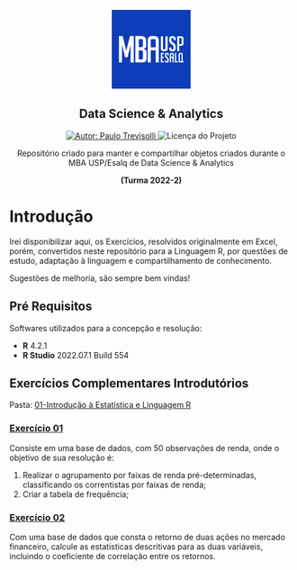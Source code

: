 
<p align="center">
  <img width="140" src="https://github.com/Trevisolli/data-science/blob/master/01-Introdu%C3%A7%C3%A3o%20%C3%A0%20Estat%C3%ADstica%20e%20Linguagem%20R/imagens/mbausplogo.png"/>  
  <h2 align="center">Data Science & Analytics</h2>
  
   
  <p align="center">
  <a href="https://www.linkedin.com/in/Trevisolli">
    <img alt="Autor: Paulo Trevisolli" src="https://img.shields.io/badge/Autor-Paulo%20Trevisolli-green">
  </a>
  <img alt="Licença do Projeto" src="https://img.shields.io/badge/LICENSE-MIT-green"/>
<p>
  
  
  <p align="center">Repositório criado para manter e compartilhar objetos criados durante o MBA USP/Esalq de Data Science & Analytics</p> 
  <p align="center"><b>(Turma 2022-2)</b></p>
</p>


# Introdução 
Irei disponibilizar aqui, os Exercícios, resolvidos originalmente em Excel, porém, convertidos neste repositório para a Linguagem R, por questões de estudo, adaptação à linguagem e compartilhamento de conhecimento.

Sugestões de melhoria, são sempre bem vindas!

## Pré Requisitos 
Softwares utilizados para a concepção e resolução:

<ul>
  <li><b>R</b> 4.2.1 </li>
  <li><b>R Studio</b> 2022.07.1 Build 554</li>
</ul>  


## Exercícios Complementares Introdutórios
Pasta: <a href="https://github.com/Trevisolli/data-science/tree/master/01-Introdu%C3%A7%C3%A3o%20%C3%A0%20Estat%C3%ADstica%20e%20Linguagem%20R"> 01-Introdução à Estatística e Linguagem R </a>

### <a href="https://github.com/Trevisolli/data-science/blob/master/01-Introdu%C3%A7%C3%A3o%20%C3%A0%20Estat%C3%ADstica%20e%20Linguagem%20R/Exercicio%20Complementar%2001.R">Exercício 01 </a>

Consiste em uma base de dados, com 50 observações de renda, onde o objetivo de sua resolução é:

1) Realizar o agrupamento por faixas de renda pré-determinadas, classificando os correntistas por faixas de renda;
2) Criar a tabela de frequência;


### <a href="https://github.com/Trevisolli/data-science/blob/master/01-Introdu%C3%A7%C3%A3o%20%C3%A0%20Estat%C3%ADstica%20e%20Linguagem%20R/Exercicio%20Complementar%2002.R">Exercício 02 </a>

Com uma base de dados que consta o retorno de duas ações no mercado financeiro, calcule as estatísticas descritivas para as duas variáveis, incluindo o coeficiente de correlação entre os retornos.




